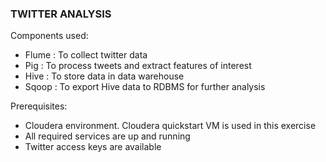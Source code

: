 ### TWITTER ANALYSIS ###

Components used:
- Flume : To collect twitter data
- Pig	: To process tweets and extract features of interest
- Hive	: To store data in data warehouse
- Sqoop	: To export Hive data to RDBMS for further analysis

Prerequisites:
- Cloudera environment. Cloudera quickstart VM is used in this exercise
- All required services are up and running
- Twitter access keys are available 
